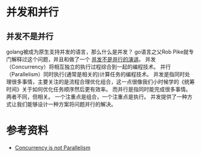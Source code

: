 # 并发和并行

## 并发不是并行

golang被成为原生支持并发的语言，那么什么是并发？
go语言之父Rob Pike就专门解释过这个问题，并且和做了一个 [并发不是并行的演讲](https://talks.golang.org/2012/waza.slide)。
并发（Concurrency）将相互独立的执行过程综合到一起的编程技术。
并行（Parallelism）同时执行(通常是相关的)计算任务的编程技术。
并发是指同时处理很多事情，主要关注的是流程合理优化组合，这一点很像我们小时候学的《统筹时间》关于如何优化任务顺序然后更有效率。
而并行是指同时能完成很多事情。
两者不同，但相关。
一个注重点是组合，一个注重点是执行。
并发提供了一种方式让我们能够设计一种方案将问题并行的解决。





# 参考资料

- [Concurrency is not Parallelism](https://talks.golang.org/2012/waza.slide)